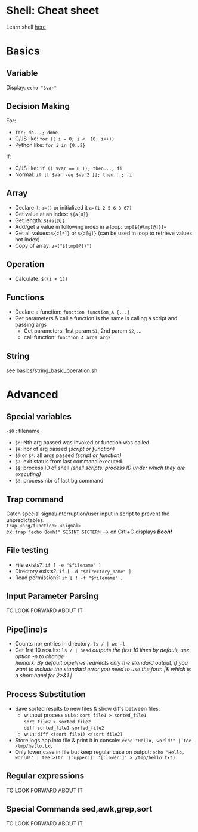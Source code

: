 # Shell: Cheat sheet

Learn shell [here](https://www.learnshell.org/)


# Basics
## Variable
Display: `echo "$var"`

## Decision Making
For:
 - `for; do...; done`
 - C/JS like: `for (( i = 0; i <  10; i++))`
 - Python like: `for i in {0..2}`
 
If:
 - C/JS like: `if (( $var == 0 )); then...; fi`
 - Normal: `if [[ $var -eq $var2 ]]; then...; fi`
 
## Array
 - Declare it: `a=()` or initialized it `a=(1 2 5 6 8 67)`
 - Get value at an index: `${a[0]}`
 - Get length: `${#a[@]}`
 - Add/get a value in following index in a loop: `tmp[${#tmp[@]}]=`
 - Get all values: `${z[*]}` or `${z[@]}` (can be used in loop to retrieve values not index)
 - Copy of array: `z=("${tmp[@]}")`
 
## Operation
 - Calculate: `$((i + 1))`
 
## Functions
 - Declare a function: `function function_A {...}`
 - Get parameters & call a function is the same is calling a script and passing args 
   - Get parameters: 1rst param `$1`, 2nd param `$2`, ... 
   - call function: `function_A arg1 arg2`
   
## String
see basics/string_basic_operation.sh
 
# Advanced

## Special variables
 -`$0` : filename
 - `$n`: Nth arg passed was invoked or function was called
 - `$#`: nbr of arg passed *(script or function)*
 - `$@` or `$*`: all args passed *(script or function)*
 - `$?`: exit status from last command executed
 - `$$`: process ID of shell *(shell scripts: process ID under which they are executing)*
 - `$!`: process nbr of last bg command
 
## Trap command
Catch special signal/interruption/user input in script to prevent the unpredictables.<br>
`trap <arg/function> <signal>`<br>
ex: `trap "echo Booh!" SIGINT SIGTERM` --> on Crtl+C displays ***Booh!***

## File testing
 - File exists?: `if [ -e "$filename" ]`
 - Directory exists?: `if [ -d "$directory_name" ]`
 - Read permission?: `if [ ! -f "$filename" ]`

## Input Parameter Parsing
TO LOOK FORWARD ABOUT IT

## Pipe(line)s
 - Counts nbr entries in directory: `ls / | wc -l`
 - Get 1rst 10 results: `ls / | head` *outputs the first 10 lines by default, use option -n to change* <br>
*Remark: By default pipelines redirects only the standard output, if you want to include the standard error you need 
to use the form |& which is a short hand for 2>&1 |* 

## Process Substitution
 - Save sorted results to new files & show diffs between files:
    - without process subs:
    `sort file1 > sorted_file1`<br>
    `sort file2 > sorted_file2`<br>
    `diff sorted_file1 sorted_file2`
    - with: `diff <(sort file1) <(sort file2)`
 - Store logs app into file & print it in console: `echo "Hello, world!" | tee /tmp/hello.txt`
 - Only lower case in file but keep regular case on output: `echo "Hello, world!" | tee >(tr '[:upper:]' '[:lower:]' > /tmp/hello.txt)`

## Regular expressions
TO LOOK FORWARD ABOUT IT

## Special Commands sed,awk,grep,sort
TO LOOK FORWARD ABOUT IT